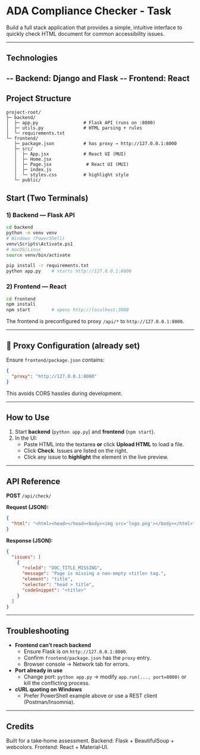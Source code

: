 # ADA Compliance Checker - Task

Build a full stack application that provides a simple, intuitive interface to quickly check HTML document for
common accessibility issues.

---

## Technologies
  -- Backend: Django and Flask
  -- Frontend: React
---

## Project Structure
```
project-root/
├─ backend/
│  ├─ app.py                 # Flask API (runs on :8000)
│  ├─ utils.py               # HTML parsing + rules
│  └─ requirements.txt
└─ frontend/
   ├─ package.json           # has proxy → http://127.0.0.1:8000
   ├─ src/
   │  ├─ App.jsx             # React UI (MUI)
   │  ├─ Home.jsx             
   │  ├─ Page.jsx             # React UI (MUI)
   │  ├─ index.js
   │  └─ styles.css          # highlight style
   └─ public/
```

## Start (Two Terminals)

### 1) Backend — Flask API
```bash
cd backend
python -m venv venv
# Windows (PowerShell)
venv\Scripts\Activate.ps1
# macOS/Linux
source venv/bin/activate

pip install -r requirements.txt
python app.py    # starts http://127.0.0.1:8000
```

### 2) Frontend — React
```bash
cd frontend
npm install
npm start        # opens http://localhost:3000
```

The frontend is preconfigured to proxy `/api/*` to `http://127.0.0.1:8000`.

---

## 🔌 Proxy Configuration (already set)
Ensure `frontend/package.json` contains:
```json
{
  "proxy": "http://127.0.0.1:8000"
}
```
This avoids CORS hassles during development.

---

## How to Use
1. Start **backend** (`python app.py`) and **frontend** (`npm start`).
2. In the UI:
   - Paste HTML into the textarea **or** click **Upload HTML** to load a file.
   - Click **Check**. Issues are listed on the right.
   - Click any issue to **highlight** the element in the live preview.

---

## API Reference
**POST** `/api/check/`

**Request (JSON):**
```json
{
  "html": "<html><head></head><body><img src='logo.png'></body></html>"
}
```

**Response (JSON):**
```json
{
  "issues": [
    {
      "ruleId": "DOC_TITLE_MISSING",
      "message": "Page is missing a non-empty <title> tag.",
      "element": "title",
      "selector": "head > title",
      "codeSnippet": "<title>"
    }
  ]
}
```

---

## Troubleshooting
- **Frontend can’t reach backend**
  - Ensure Flask is on `http://127.0.0.1:8000`.
  - Confirm `frontend/package.json` has the `proxy` entry.
  - Browser console → Network tab for errors.
- **Port already in use**
  - Change port: `python app.py` → modify `app.run(..., port=8000)` or kill the conflicting process.
- **cURL quoting on Windows**
  - Prefer PowerShell example above or use a REST client (Postman/Insomnia).

---

## Credits
Built for a take‑home assessment. Backend: Flask + BeautifulSoup + webcolors. Frontend: React + Material‑UI.

